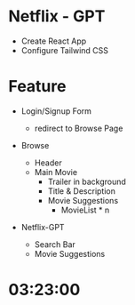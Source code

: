 # Netflix - GPT

- Create React App
- Configure Tailwind CSS 


# Feature

- Login/Signup Form
  - redirect to Browse Page

- Browse
    - Header
    - Main Movie
        - Trailer in background
        - Title &  Description
        - Movie Suggestions
            - MovieList * n

- Netflix-GPT 
    - Search Bar
    - Movie Suggestions

# 03:23:00
